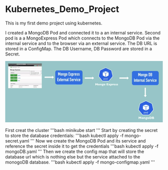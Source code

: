 # Kubernetes_Demo_Project
This is my first demo project using kubernetes.

I created a MongoDB Pod and connected it to a an internal service. 
Second pod is a a MongoExpress Pod which connects to the MongoDB Pod via the internal service and to the browser via an external service. 
The DB URL is stored in a ConfigMap.
The DB Username, DB Password are stored in a Secret.

![alt text](Diagram.png)


First creat the cluster 
'''bash
minikube start 
''' 
Start by creating the secret to store the database credentials:
'''bash 
kubectl apply -f mongo-secret.yaml
'''
Now we create the MongoDB Pod and its service and reference the secret inside it to get the credentials
'''bash 
kubectl apply -f mongoDB.yaml
'''
Then we create the config map that will store the database url which is nothing else but the service attached to the monogoDB database. 
'''bash 
kubectl apply -f mongo-configmap.yaml
'''
